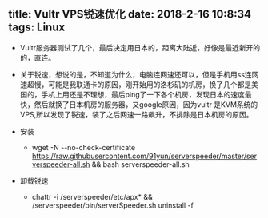 title: Vultr VPS锐速优化
date: 2018-2-16 10:8:34
tags: Linux
---
   * Vultr服务器测试了几个，最后决定用日本的，距离大陆近，好像是最近新开的的，直连。
 * 关于锐速，想说的是，不知道为什么，电脑连网速还可以，但是手机用ss连网速超慢，可能是我联通卡的原因，刚开始用的洛杉矶的机房，换了几个都是美国的，手机上用还是不理想，最后ping了一下各个机房，发现日本的速度最快，然后就换了日本机房的服务器，又google原因，因为vultr 是KVM系统的VPS,所以发现了锐速，装了之后网速一路飙升，不排除是日本机房的原因。
 * 安装
	 + wget -N --no-check-certificate https://raw.githubusercontent.com/91yun/serverspeeder/master/serverspeeder-all.sh && bash serverspeeder-all.sh
	  
 * 卸载锐速
	 + chattr -i /serverspeeder/etc/apx* && /serverspeeder/bin/serverSpeeder.sh uninstall -f
	  
  